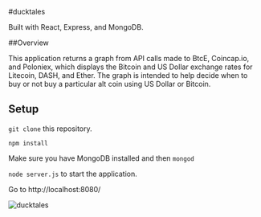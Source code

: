 
#ducktales

Built with React, Express, and MongoDB. 

##Overview

This application returns a graph from API calls made to BtcE, Coincap.io, and Poloniex, which displays the Bitcoin and US Dollar 
exchange rates for Litecoin, DASH, and Ether. The graph is intended to help decide when to buy or not buy a particular alt coin using US Dollar or Bitcoin. 

## Setup

`git clone` this repository.

`npm install`

Make sure you have MongoDB installed and then `mongod`

`node server.js` to start the application.

Go to http://localhost:8080/


![ducktales](http://www.imgur.com/a/jKnsI)
